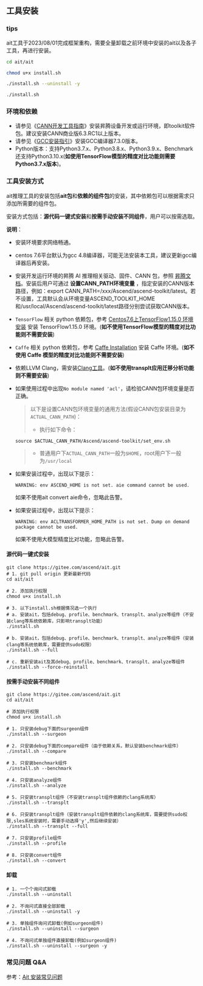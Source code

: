 ## 工具安装

### tips
ait工具于2023/08/01完成框架重构，需要全量卸载之前环境中安装的ait以及各子工具，再进行安装。

```bash
cd ait/ait

chmod u+x install.sh

./install.sh --uninstall -y

./install.sh
```

### 环境和依赖

- 请参见《[CANN开发工具指南](https://www.hiascend.com/document/detail/zh/canncommercial/63RC1/envdeployment/instg/instg_000002.html)》安装昇腾设备开发或运行环境，即toolkit软件包。建议安装CANN商业版6.3.RC1以上版本。
- 请参见《[GCC安装指引](https://www.hiascend.com/document/detail/zh/canncommercial/63RC1/envdeployment/instg/instg_000091.html)》安装GCC编译器7.3.0版本。
- Python版本：支持Python3.7.x、Python3.8.x、Python3.9.x、Benchmark还支持Python3.10.x(**如使用TensorFlow模型的精度对比功能则需要Python3.7.x版本**)。

### 工具安装方式

ait推理工具的安装包括**ait包**和**依赖的组件包**的安装，其中依赖包可以根据需求只添加所需要的组件包。

安装方式包括：**源代码一键式安装**和**按需手动安装不同组件**，用户可以按需选取。

**说明**：

- 安装环境要求网络畅通。
- centos 7.6平台默认为gcc 4.8编译器，可能无法安装本工具，建议更新gcc编译器后再安装。
- 安装开发运行环境的昇腾 AI 推理相关驱动、固件、CANN 包，参照 [昇腾文档](https://www.hiascend.com/document/detail/zh/CANNCommunityEdition/63RC2alpha002/softwareinstall/instg/instg_000002.html)。安装后用户可通过 **设置CANN_PATH环境变量** ，指定安装的CANN版本路径，例如：export CANN_PATH=/xxx/Ascend/ascend-toolkit/latest。若不设置，工具默认会从环境变量ASCEND_TOOLKIT_HOME和/usr/local/Ascend/ascend-toolkit/latest路径分别尝试获取CANN版本。
- `TensorFlow` 相关 python 依赖包，参考 [Centos7.6上TensorFlow1.15.0 环境安装](https://bbs.huaweicloud.com/blogs/181055) 安装 TensorFlow1.15.0 环境。(**如不使用TensorFlow模型的精度对比功能则不需要安装**)
- `Caffe` 相关 python 依赖包，参考 [Caffe Installation](http://caffe.berkeleyvision.org/installation.html) 安装 Caffe 环境。(**如不使用 Caffe 模型的精度对比功能则不需要安装**)
- 依赖LLVM Clang，需安装[Clang工具](https://releases.llvm.org/)。(**如不使用transplt应用迁移分析功能则不需要安装**)
- 如果使用过程中出现`No module named 'acl'`，请检验CANN包环境变量是否正确。
    > 以下是设置CANN包环境变量的通用方法(假设CANN包安装目录为`ACTUAL_CANN_PATH`)：
    >
    > * 执行如下命令：
    ```
    source $ACTUAL_CANN_PATH/Ascend/ascend-toolkit/set_env.sh
    ```
    > * 普通用户下`ACTUAL_CANN_PATH`一般为`$HOME`，root用户下一般为`/usr/local`
    

- 如果安装过程中，出现以下提示：

  ```shell
  WARNING: env ASCEND_HOME is not set. aie command cannot be used.
  ```

  如果不使用ait convert aie命令，忽略此告警。

- 如果安装过程中，出现以下提示：

  ```shell
  WARNING: env ACLTRANSFORMER_HOME_PATH is not set. Dump on demand package cannot be used.
  ```

  如果不使用大模型精度比对功能，忽略此告警。

#### 源代码一键式安装

```shell
git clone https://gitee.com/ascend/ait.git
# 1. git pull origin 更新最新代码 
cd ait/ait

# 2. 添加执行权限
chmod u+x install.sh

# 3. 以下install.sh根据情况选一个执行
# a. 安装ait，包括debug、profile、benchmark、transplt、analyze等组件（不安装clang等系统依赖库，只影响transplt功能）
./install.sh
  
# b. 安装ait，包括debug、profile、benchmark、transplt、analyze等组件（安装clang等系统依赖库，需要提供sudo权限）
./install.sh --full
  
# c. 重新安装ait及其debug、profile、benchmark、transplt、analyze等组件
./install.sh --force-reinstall
```

#### 按需手动安装不同组件

```shell
git clone https://gitee.com/ascend/ait.git
cd ait/ait

# 添加执行权限
chmod u+x install.sh

# 1. 只安装debug下面的surgeon组件
./install.sh --surgeon

# 2. 只安装debug下面的compare组件（由于依赖关系，默认安装benchmark组件）
./install.sh --compare

# 3. 只安装benchmark组件
./install.sh --benchmark

# 4. 只安装analyze组件
./install.sh --analyze

# 5. 只安装transplt组件（不安装transplt组件依赖的clang系统库）
./install.sh --transplt

# 6. 只安装transplt组件（安装transplt组件依赖的clang系统库，需要提供sudo权限,sles系统安装时，需要手动选择'y',然后继续安装）
./install.sh --transplt --full

# 7. 只安装profile组件
./install.sh --profile

# 8. 只安装convert组件
./install.sh --convert
```


#### 卸载
```shell
# 1. 一个个询问式卸载
./install.sh --uninstall

# 2. 不询问式直接全部卸载
./install.sh --uninstall -y

# 3. 单独组件询问式卸载(例如surgeon组件)
./install.sh --uninstall --surgeon

# 4. 不询问式单独组件直接卸载(例如surgeon组件)
./install.sh --uninstall --surgeon -y
```

### 常见问题 Q&A

参考：[Ait 安装常见问题](https://gitee.com/ascend/ait/wikis/ait%E7%9A%84%E5%AE%89%E8%A3%85%E4%B8%8E%E7%8E%AF%E5%A2%83%E9%85%8D%E7%BD%AE/ait%E5%AE%89%E8%A3%85)

